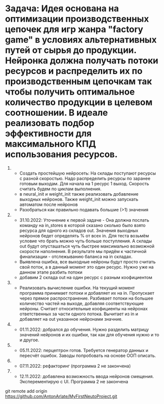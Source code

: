 # Задача: Идея основана на оптимизации производственных цепочек для игр жанра "factory game" в условиях альтернативных путей от сырья до продукции. Нейронка должна получать потоки ресурсов и распределить их по производственным цепочкам так чтобы получить оптимальное количество продукции в целевом соотношении. В идеале реализовать подбор эффективности для максимального КПД использования ресурсов.

1. * Создать простейшую нейросеть: На склады поступают ресурсы с разной скоростью. Надо распределить ресурсы по заранее готовым выходам. Для начала на 1 ресурс 1 выход. Скорость считать будем по циклам выполнения.
    * в neural_init и weight_init также реализовать добавление выходных нейронов. Также weight_init можно запускать автоматом после нейронов
    * Разобраться как правильно подавать большие (>1) значения

2. * 31.10.2022: Уточнение к первой задаче - Она должна послать команду на in_stores в которой сказано сколько было взято ресурса для одного из складов out. Значения выходных нейронов бедет определять % от всех in. Для теста возьмём условие что брать можно чуть больше поступления. А склады out будут опусташаться чуть быстрее максимально возможной скорости наполнения. В результате мы придём к частичной финализации - отслежыванию баланса на in складах. 
    * Выявлена ошибка, все выходные нейроны будут просто считать свой поток, а в данный момент это один ресурс. Нужно уже на данном этапе разбить потоки
    * добавим 2 склада out на один ресурс с разным коофициентом

3. * Реализовать вычисление ошибки. На текущий момент программа принимает потоки и добавляет их на in. Пропускает через прямое распространение. Разбивает потоки на большее количество частей на выходе, добавляя соответствующие нейроны. Считает относительные коофициенты на нейронах ответственных за части одного потока. Вычитает из in и добавляет на out указанное нейронами значние.

4. * 01.11.2022: добрался до обучения. Нужно разделить матрицу значений нейронов и их ошибки, так как для обучения нужно и то и другое.

5. * 05.11.2022: перцептрон готов. Требуется генератор данных и пересчёт ошибок. Заводы попробовать на основе ООП описать.

6. * 07.11.2022: рефакторинг (программа 2 не закончена)

7. * 12.11.2022: добавлена возможность ввода нейронов смещения. Эксперементирую с UI. Программа 2 не закончена

git remote add origin https://github.com/AntonArlate/MyFirstNeutoProject.git